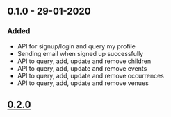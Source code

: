 ## 0.1.0 - 29-01-2020
### Added
- API for signup/login and query my profile
- Sending email when signed up successfully
- API to query, add, update and remove children
- API to query, add, update and remove events
- API to query, add, update and remove occurrences
- API to query, add, update and remove venues

## [0.2.0]


[Unreleased]: https://github.com/City-of-Helsinki/kukkuu/compare/v0.1.0...HEAD
[0.2.0]: https://github.com/City-of-Helsinki/kukkuu/compare/v0.1.0...v0.2.0

